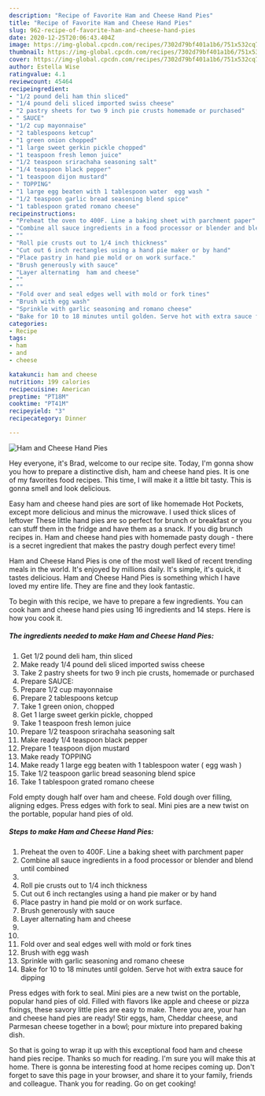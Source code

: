 ```yaml
---
description: "Recipe of Favorite Ham and Cheese Hand Pies"
title: "Recipe of Favorite Ham and Cheese Hand Pies"
slug: 962-recipe-of-favorite-ham-and-cheese-hand-pies
date: 2020-12-25T20:06:43.404Z
image: https://img-global.cpcdn.com/recipes/7302d79bf401a1b6/751x532cq70/ham-and-cheese-hand-pies-recipe-main-photo.jpg
thumbnail: https://img-global.cpcdn.com/recipes/7302d79bf401a1b6/751x532cq70/ham-and-cheese-hand-pies-recipe-main-photo.jpg
cover: https://img-global.cpcdn.com/recipes/7302d79bf401a1b6/751x532cq70/ham-and-cheese-hand-pies-recipe-main-photo.jpg
author: Estella Wise
ratingvalue: 4.1
reviewcount: 45464
recipeingredient:
- "1/2 pound deli ham thin sliced"
- "1/4 pound deli sliced imported swiss cheese"
- "2 pastry sheets for two 9 inch pie crusts homemade or purchased"
- " SAUCE"
- "1/2 cup mayonnaise"
- "2 tablespoons ketcup"
- "1 green onion chopped"
- "1 large sweet gerkin pickle chopped"
- "1 teaspoon fresh lemon juice"
- "1/2 teaspoon srirachaha seasoning salt"
- "1/4 teaspoon black pepper"
- "1 teaspoon dijon mustard"
- " TOPPING"
- "1 large egg beaten with 1 tablespoon water  egg wash "
- "1/2 teaspoon garlic bread seasoning blend spice"
- "1 tablespoon grated romano cheese"
recipeinstructions:
- "Preheat the oven to 400F. Line a baking sheet with parchment paper"
- "Combine all sauce ingredients in a food processor or blender and blend until combined"
- ""
- "Roll pie crusts out to 1/4 inch thickness"
- "Cut out 6 inch rectangles using a hand pie maker or by hand"
- "Place pastry in hand pie mold or on work surface."
- "Brush generously with sauce"
- "Layer alternating  ham and cheese"
- ""
- ""
- "Fold over and seal edges well with mold or fork tines"
- "Brush with egg wash"
- "Sprinkle with garlic seasoning and romano cheese"
- "Bake for 10 to 18 minutes until golden. Serve hot with extra sauce for dipping"
categories:
- Recipe
tags:
- ham
- and
- cheese

katakunci: ham and cheese 
nutrition: 199 calories
recipecuisine: American
preptime: "PT18M"
cooktime: "PT41M"
recipeyield: "3"
recipecategory: Dinner

---
```



![Ham and Cheese Hand Pies](https://img-global.cpcdn.com/recipes/7302d79bf401a1b6/751x532cq70/ham-and-cheese-hand-pies-recipe-main-photo.jpg)

Hey everyone, it's Brad, welcome to our recipe site. Today, I'm gonna show you how to prepare a distinctive dish, ham and cheese hand pies. It is one of my favorites food recipes. This time, I will make it a little bit tasty. This is gonna smell and look delicious.

Easy ham and cheese hand pies are sort of like homemade Hot Pockets, except more delicious and minus the microwave. I used thick slices of leftover These little hand pies are so perfect for brunch or breakfast or you can stuff them in the fridge and have them as a snack. If you dig brunch recipes in. Ham and cheese hand pies with homemade pasty dough - there is a secret ingredient that makes the pastry dough perfect every time!

Ham and Cheese Hand Pies is one of the most well liked of recent trending meals in the world. It's enjoyed by millions daily. It's simple, it's quick, it tastes delicious. Ham and Cheese Hand Pies is something which I have loved my entire life. They are fine and they look fantastic.


To begin with this recipe, we have to prepare a few ingredients. You can cook ham and cheese hand pies using 16 ingredients and 14 steps. Here is how you cook it.

<!--inarticleads1-->

##### The ingredients needed to make Ham and Cheese Hand Pies:

1. Get 1/2 pound deli ham, thin sliced
1. Make ready 1/4 pound deli sliced imported swiss cheese
1. Take 2 pastry sheets for two 9 inch pie crusts, homemade or purchased
1. Prepare  SAUCE:
1. Prepare 1/2 cup mayonnaise
1. Prepare 2 tablespoons ketcup
1. Take 1 green onion, chopped
1. Get 1 large sweet gerkin pickle, chopped
1. Take 1 teaspoon fresh lemon juice
1. Prepare 1/2 teaspoon srirachaha seasoning salt
1. Make ready 1/4 teaspoon black pepper
1. Prepare 1 teaspoon dijon mustard
1. Make ready  TOPPING
1. Make ready 1 large egg beaten with 1 tablespoon water ( egg wash )
1. Take 1/2 teaspoon garlic bread seasoning blend spice
1. Take 1 tablespoon grated romano cheese


Fold empty dough half over ham and cheese. Fold dough over filling, aligning edges. Press edges with fork to seal. Mini pies are a new twist on the portable, popular hand pies of old. 

<!--inarticleads2-->

##### Steps to make Ham and Cheese Hand Pies:

1. Preheat the oven to 400F. Line a baking sheet with parchment paper
1. Combine all sauce ingredients in a food processor or blender and blend until combined
1. 
1. Roll pie crusts out to 1/4 inch thickness
1. Cut out 6 inch rectangles using a hand pie maker or by hand
1. Place pastry in hand pie mold or on work surface.
1. Brush generously with sauce
1. Layer alternating  ham and cheese
1. 
1. 
1. Fold over and seal edges well with mold or fork tines
1. Brush with egg wash
1. Sprinkle with garlic seasoning and romano cheese
1. Bake for 10 to 18 minutes until golden. Serve hot with extra sauce for dipping


Press edges with fork to seal. Mini pies are a new twist on the portable, popular hand pies of old. Filled with flavors like apple and cheese or pizza fixings, these savory little pies are easy to make. There you are, your han and cheese hand pies are ready! Stir eggs, ham, Cheddar cheese, and Parmesan cheese together in a bowl; pour mixture into prepared baking dish. 

So that is going to wrap it up with this exceptional food ham and cheese hand pies recipe. Thanks so much for reading. I'm sure you will make this at home. There is gonna be interesting food at home recipes coming up. Don't forget to save this page in your browser, and share it to your family, friends and colleague. Thank you for reading. Go on get cooking!

